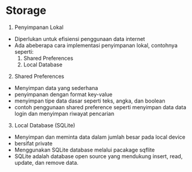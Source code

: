 # Storage

1. Penyimpanan Lokal
- Diperlukan untuk efisiensi penggunaan data internet
- Ada abeberapa cara implementasi penyimpanan lokal, contohnya seperti:
    1. Shared Preferences
    2. Local Database

2. Shared Preferences
- Menyimpan data yang sederhana
- penyimpanan dengan format key-value
- menyimpan tipe data dasar seperti teks, angka, dan boolean
- contoh penggunaan shared preference seperti menyimpan data data login dan menyimpan riwayat pencarian

3. Local Database (SQLite)
- Menyimpan dan meminta data dalam jumlah besar pada local device
- bersifat private
- Menggunakan SQLite database melalui pacakage sqflite
- SQLite adalah database open source yang mendukung insert, read, update, dan remove data.
